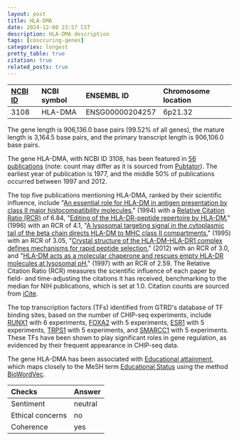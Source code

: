 ```yaml
---
layout: post
title: HLA-DMA
date: 2024-12-08 23:57 CST
description: HLA-DMA description
tags: [cooccuring-genes]
categories: longest
pretty_table: true
citation: true
related_posts: true
---
```




| [NCBI ID](https://www.ncbi.nlm.nih.gov/gene/3108) | NCBI symbol | ENSEMBL ID | Chromosome location |
| :-------- | :------- | :-------- | :------- |
| 3108  | HLA-DMA | ENSG00000204257 | 6p21.32 |



The gene length is 906,136.0 base pairs (99.52% of all genes), the mature length is 3,164.5 base pairs, and the primary transcript length is 906,106.0 base pairs.


The gene HLA-DMA, with NCBI ID 3108, has been featured in [56 publications](https://pubmed.ncbi.nlm.nih.gov/?term=%22HLA-DMA%22) (note: count may differ as it is sourced from [Pubtator](https://academic.oup.com/nar/article/47/W1/W587/5494727)). The earliest year of publication is 1977, and the middle 50% of publications occurred between 1997 and 2012.


The top five publications mentioning HLA-DMA, ranked by their scientific influence, include "[An essential role for HLA-DM in antigen presentation by class II major histocompatibility molecules.](https://pubmed.ncbi.nlm.nih.gov/8139689)" (1994) with a [Relative Citation Ratio (RCR)](https://journals.plos.org/plosbiology/article?id=10.1371/journal.pbio.1002541) of 6.84, "[Editing of the HLA-DR-peptide repertoire by HLA-DM.](https://pubmed.ncbi.nlm.nih.gov/8947036)" (1996) with an RCR of 4.1, "[A lysosomal targeting signal in the cytoplasmic tail of the beta chain directs HLA-DM to MHC class II compartments.](https://pubmed.ncbi.nlm.nih.gov/7593164)" (1995) with an RCR of 3.05, "[Crystal structure of the HLA-DM-HLA-DR1 complex defines mechanisms for rapid peptide selection.](https://pubmed.ncbi.nlm.nih.gov/23260142)" (2012) with an RCR of 3.0, and "[HLA-DM acts as a molecular chaperone and rescues empty HLA-DR molecules at lysosomal pH.](https://pubmed.ncbi.nlm.nih.gov/9075930)" (1997) with an RCR of 2.59. The Relative Citation Ratio (RCR) measures the scientific influence of each paper by field- and time-adjusting the citations it has received, benchmarking to the median for NIH publications, which is set at 1.0. Citation counts are sourced from [iCite](https://icite.od.nih.gov).





The top transcription factors (TFs) identified from GTRD's database of TF binding sites, based on the number of CHIP-seq experiments, include [RUNX1](https://www.ncbi.nlm.nih.gov/gene/861) with 6 experiments, [FOXA2](https://www.ncbi.nlm.nih.gov/gene/3170) with 5 experiments, [ESR1](https://www.ncbi.nlm.nih.gov/gene/2099) with 5 experiments, [TRPS1](https://www.ncbi.nlm.nih.gov/gene/7227) with 5 experiments, and [SMARCC1](https://www.ncbi.nlm.nih.gov/gene/6599) with 5 experiments. These TFs have been shown to play significant roles in gene regulation, as evidenced by their frequent appearance in CHIP-seq data.





The gene HLA-DMA has been associated with [Educational attainment](https://pubmed.ncbi.nlm.nih.gov/35361970), which maps closely to the MeSH term [Educational Status](https://meshb.nlm.nih.gov/record/ui?ui=D004522) using the method [BioWordVec](https://www.nature.com/articles/s41597-019-0055-0).









| Checks    | Answer |
| :-------- | :------- |
| Sentiment  | neutral   |
| Ethical concerns | no     |
| Coherence    | yes    |